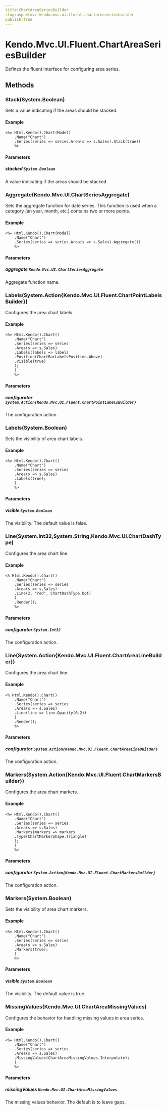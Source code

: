 ```yaml
---
title:ChartAreaSeriesBuilder
slug:aspnetmvc-kendo.mvc.ui.fluent.chartareaseriesbuilder
publish:true
---
```


# Kendo.Mvc.UI.Fluent.ChartAreaSeriesBuilder

Defines the fluent interface for configuring area series.

## Methods

### Stack(System.Boolean)
Sets a value indicating if the areas should be stacked.

#### Example
    <%= Html.Kendo().Chart(Model)
        .Name("Chart")
        .Series(series => series.Area(s => s.Sales).Stack(true))
        %>

#### Parameters

##### stacked `System.Boolean`
A value indicating if the areas should be stacked.

### Aggregate(Kendo.Mvc.UI.ChartSeriesAggregate)
Sets the aggregate function for date series.
            This function is used when a category (an year, month, etc.) contains two or more points.

#### Example
    <%= Html.Kendo().Chart(Model)
        .Name("Chart")
        .Series(series => series.Area(s => s.Sales).Aggregate())
        %>

#### Parameters

##### aggregate `Kendo.Mvc.UI.ChartSeriesAggregate`
Aggregate function name.

### Labels(System.Action{Kendo.Mvc.UI.Fluent.ChartPointLabelsBuilder})
Configures the area chart labels.

#### Example
    <%= Html.Kendo().Chart()
        .Name("Chart")
        .Series(series => series
        .Area(s => s.Sales)
        .Labels(labels => labels
        .Position(ChartBarLabelsPosition.Above)
        .Visible(true)
        );
        )
        %>

#### Parameters

##### configurator `System.Action{Kendo.Mvc.UI.Fluent.ChartPointLabelsBuilder}`
The configuration action.

### Labels(System.Boolean)
Sets the visibility of area chart labels.

#### Example
    <%= Html.Kendo().Chart()
        .Name("Chart")
        .Series(series => series
        .Area(s => s.Sales)
        .Labels(true);
        )
        %>

#### Parameters

##### visible `System.Boolean`
The visibility. The default value is false.

### Line(System.Int32,System.String,Kendo.Mvc.UI.ChartDashType)
Configures the area chart line.

#### Example
    <% Html.Kendo().Chart()
        .Name("Chart")
        .Series(series => series
        .Area(s => s.Sales)
        .Line(2, "red", ChartDashType.Dot)
        )
        .Render();
        %>

#### Parameters

##### configurator `System.Int32`
The configuration action.

### Line(System.Action{Kendo.Mvc.UI.Fluent.ChartAreaLineBuilder})
Configures the area chart line.

#### Example
    <% Html.Kendo().Chart()
        .Name("Chart")
        .Series(series => series
        .Area(s => s.Sales)
        .Line(line => line.Opacity(0.2))
        )
        .Render();
        %>

#### Parameters

##### configurator `System.Action{Kendo.Mvc.UI.Fluent.ChartAreaLineBuilder}`
The configuration action.

### Markers(System.Action{Kendo.Mvc.UI.Fluent.ChartMarkersBuilder})
Configures the area chart markers.

#### Example
    <%= Html.Kendo().Chart()
        .Name("Chart")
        .Series(series => series
        .Area(s => s.Sales)
        .Markers(markers => markers
        .Type(ChartMarkerShape.Triangle)
        );
        )
        %>

#### Parameters

##### configurator `System.Action{Kendo.Mvc.UI.Fluent.ChartMarkersBuilder}`
The configuration action.

### Markers(System.Boolean)
Sets the visibility of area chart markers.

#### Example
    <%= Html.Kendo().Chart()
        .Name("Chart")
        .Series(series => series
        .Area(s => s.Sales)
        .Markers(true);
        )
        %>

#### Parameters

##### visible `System.Boolean`
The visibility. The default value is true.

### MissingValues(Kendo.Mvc.UI.ChartAreaMissingValues)
Configures the behavior for handling missing values in area series.

#### Example
    <%= Html.Kendo().Chart()
        .Name("Chart")
        .Series(series => series
        .Area(s => s.Sales)
        .MissingValues(ChartAreaMissingValues.Interpolate);
        )
        %>

#### Parameters

##### missingValues `Kendo.Mvc.UI.ChartAreaMissingValues`
The missing values behavior. The default is to leave gaps.